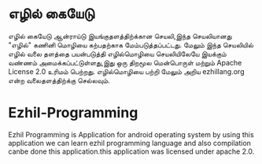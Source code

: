 # எழில் கையேடு 
எழில் கையேடு  ஆன்ராய்டு இயங்குதளத்திற்க்கான செயலி,இந்த செயலியானது "எழில்" கணினி  மொழியை கற்பதற்காக மேம்படுத்தப்பட்டது. மேலும் இந்த செயலியில் எழில் வலை தளத்தை பயன்படுத்தி எழில்மொழியை செயலியிலேயே இயக்கும் வண்ணம் அமைக்கப்பட்டுள்ளது,இது ஒரு திறமூல மென்பொருள் மற்றும் Apache License 2.0 உரிமம் பெற்றது. எழில்மொழியை பற்றி மேலும் அறிய ezhillang.org என்ற வலைதளத்திற்க்கு செல்லவும்.  


# Ezhil-Programming
Ezhil Programming is Application for android operating system by using this application we can learn ezhil programming language 
and also compilation canbe done this application.this application was licensed under apache 2.0.
